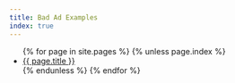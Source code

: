 ```yaml
---
title: Bad Ad Examples
index: true
---
```


<ul>
{% for page in site.pages %}
	{% unless page.index %}
		<li><a href="{{ page.url | relative_url }}">{{ page.title }}</a></li>
	{% endunless %}
{% endfor %}
</ul>
